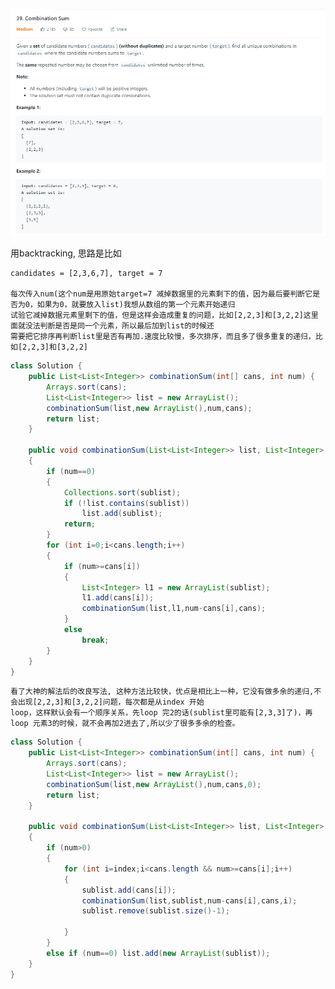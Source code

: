 ![GitHub Logo](/image/39.1.png)

用backtracking, 思路是比如

	candidates = [2,3,6,7], target = 7 
	
	每次传入num(这个num是用原始target=7 减掉数据里的元素剩下的值，因为最后要判断它是否为0，如果为0，就要放入list)我想从数组的第一个元素开始递归
	试验它减掉数据元素里剩下的值，但是这样会造成重复的问题，比如[2,2,3]和[3,2,2]这里面就没法判断是否是同一个元素，所以最后加到list的时候还
	需要把它排序再判断list里是否有再加.速度比较慢，多次排序，而且多了很多重复的递归，比如[2,2,3]和[3,2,2]

```java
class Solution {
    public List<List<Integer>> combinationSum(int[] cans, int num) {
        Arrays.sort(cans);           
        List<List<Integer>> list = new ArrayList();
        combinationSum(list,new ArrayList(),num,cans);
        return list;
    }
    
    public void combinationSum(List<List<Integer>> list, List<Integer> sublist, int num, int[] cans)
    {
        if (num==0)
        {            
            Collections.sort(sublist);
            if (!list.contains(sublist))
                list.add(sublist);                        
            return;
        }
        for (int i=0;i<cans.length;i++)
        {
            if (num>=cans[i])
            {
                List<Integer> l1 = new ArrayList(sublist);                        
                l1.add(cans[i]);   
                combinationSum(list,l1,num-cans[i],cans);
            }
            else
                break;
        }
    }    
}
```

	看了大神的解法后的改良写法, 这种方法比较快，优点是相比上一种，它没有做多余的递归,不会出现[2,2,3]和[3,2,2]问题，每次都是从index 开始
	loop，这样默认会有一个顺序关系，先loop 完2的话(sublist里可能有[2,3,3]了)，再loop 元素3的时候，就不会再加2进去了,所以少了很多多余的检查。

```java
class Solution {
    public List<List<Integer>> combinationSum(int[] cans, int num) {
        Arrays.sort(cans);           
        List<List<Integer>> list = new ArrayList();
        combinationSum(list,new ArrayList(),num,cans,0);
        return list;
    }
    
    public void combinationSum(List<List<Integer>> list, List<Integer> sublist, int num, int[] cans, int index)
    {
        if (num>0)
        {
            for (int i=index;i<cans.length && num>=cans[i];i++) 
            {
                sublist.add(cans[i]);
                combinationSum(list,sublist,num-cans[i],cans,i);
                sublist.remove(sublist.size()-1);
                
            }
        }        
        else if (num==0) list.add(new ArrayList(sublist));                        
    }    
}
```